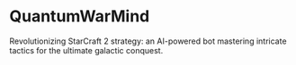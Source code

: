 # QuantumWarMind
Revolutionizing StarCraft 2 strategy: an AI-powered bot mastering intricate tactics for the ultimate galactic conquest.
